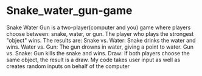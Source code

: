 # Snake_water_gun-game
Snake Water Gun is a two-player(computer and you) game where players choose between: snake, water, or gun. The player who plays the strongest "object" wins. The results are:
  Snake vs. Water: Snake drinks the water and wins.
  Water vs. Gun: The gun drowns in water, giving a point to water.
  Gun vs. Snake: Gun kills the snake and wins.
  Draw: If both players choose the same object, the result is a draw.
My code takes user input as well as creates random inputs on behalf of the computer 
